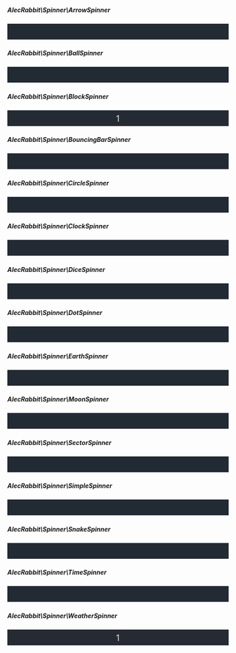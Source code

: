 ##### AlecRabbit\Spinner\ArrowSpinner
<img alt="Arrow spinner" src="./images/gifs/spinners/s_arrow.gif">

##### AlecRabbit\Spinner\BallSpinner
<img alt="Arrow spinner" src="./images/gifs/spinners/s_ball.gif">

##### AlecRabbit\Spinner\BlockSpinner
<img alt="Arrow spinner" src="./images/gifs/spinners/s_block.gif">

##### AlecRabbit\Spinner\BouncingBarSpinner
<img alt="Arrow spinner" src="./images/gifs/spinners/s_bouncing_bar.gif">

##### AlecRabbit\Spinner\CircleSpinner
<img alt="Arrow spinner" src="./images/gifs/spinners/s_circle.gif">

##### AlecRabbit\Spinner\ClockSpinner
<img alt="Arrow spinner" src="./images/gifs/spinners/s_clock.gif">

##### AlecRabbit\Spinner\DiceSpinner
<img alt="Arrow spinner" src="./images/gifs/spinners/s_dice.gif">

##### AlecRabbit\Spinner\DotSpinner
<img alt="Arrow spinner" src="./images/gifs/spinners/s_dot.gif">

##### AlecRabbit\Spinner\EarthSpinner
<img alt="Arrow spinner" src="./images/gifs/spinners/s_earth.gif">

##### AlecRabbit\Spinner\MoonSpinner
<img alt="Arrow spinner" src="./images/gifs/spinners/s_moon.gif">

##### AlecRabbit\Spinner\SectorSpinner
<img alt="Arrow spinner" src="./images/gifs/spinners/s_sector.gif">

##### AlecRabbit\Spinner\SimpleSpinner
<img alt="Arrow spinner" src="./images/gifs/spinners/s_simple.gif">

##### AlecRabbit\Spinner\SnakeSpinner
<img alt="Arrow spinner" src="./images/gifs/spinners/s_snake.gif">

##### AlecRabbit\Spinner\TimeSpinner
<img alt="Arrow spinner" src="./images/gifs/spinners/s_time.gif">

##### AlecRabbit\Spinner\WeatherSpinner
<img alt="Arrow spinner" src="./images/gifs/spinners/s_weather.gif">
